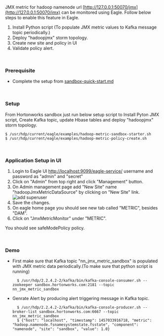 <!--
{% comment %}
Licensed to the Apache Software Foundation (ASF) under one or more
contributor license agreements.  See the NOTICE file distributed with
this work for additional information regarding copyright ownership.
The ASF licenses this file to you under the Apache License, Version 2.0
(the "License"); you may not use this file except in compliance with
the License.  You may obtain a copy of the License at

http://www.apache.org/licenses/LICENSE-2.0

Unless required by applicable law or agreed to in writing, software
distributed under the License is distributed on an "AS IS" BASIS,
WITHOUT WARRANTIES OR CONDITIONS OF ANY KIND, either express or implied.
See the License for the specific language governing permissions and
limitations under the License.
{% endcomment %}


---
layout: doc
title:  "JMX Metric Monitoring" 
permalink: /docs/jmx-metric-monitoring.html
---
-->

JMX metric for hadoop namenode url [http://127.0.0.1:50070/jmx](http://127.0.0.1:50070/jmx) can be monitored using Eagle. Follow below steps to enable this feature in Eagle.    

1. Install Python script (To populate JMX metric values to Kafka message topic periodically.)
2. Deploy "hadoopjmx" storm topology.
3. Create new site and policy in UI
4. Validate policy alert.

<br/>


### **Prerequisite**
* Complete the setup from [sandbox-quick-start.md](https://github.com/hdendukuri/incubator-eagle/blob/master/eagle-docs/userguide/sandbox-quick-start.md)	

<br/>


### **Setup**
From Hortonworks sandbox just run below setup script to Install Pyton JMX script, Create Kafka topic, update Hbase tables and deploy "hadoopjmx" storm topology. 

    $ /usr/hdp/current/eagle/examples/hadoop-metric-sandbox-starter.sh
    $ /usr/hdp/current/eagle/examples/hadoop-metric-policy-create.sh

<br/>


### **Application Setup in UI**
1. Login to Eagle UI [http://localhost:9099/eagle-service/](http://localhost:9099/eagle-service/) username and password as "admin" and "secret"
2. Click on "Admin" from top right and click "Management" button.
3. On Admin management page add "New Site" name "hadoopJmxMetricDataSource" by clicking on "New Site" link.
![add superuser](https://github.com/hdendukuri/incubator-eagle/blob/master/eagle-docs/images/new-site.png)
4. Save the changes.
5. On eagle home page you should see new tab called "METRIC", besides "DAM".
6. Click on "JmxMetricMonitor" under "METRIC".
 
You should see safeModePolicy policy.  

<br/>


### **Demo** 

* First make sure that Kafka topic "nn_jmx_metric_sandbox" is populated with JMX metric data periodically.(To make sure that python script is running)
 
        $ /usr/hdp/2.2.4.2-2/kafka/bin/kafka-console-consumer.sh --zookeeper sandbox.hortonworks.com:2181 --topic nn_jmx_metric_sandbox

* Genrate Alert by producing alert triggering message in Kafka topic.  


        $ /usr/hdp/2.2.4.2-2/kafka/bin/kafka-console-producer.sh --broker-list sandbox.hortonworks.com:6667 --topic nn_jmx_metric_sandbox
        $ {"host": "localhost", "timestamp": 1457033916718, "metric": "hadoop.namenode.fsnamesystemstate.fsstate", "component": "namenode", "site": "sandbox", "value": 1.0}
  
